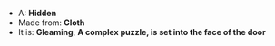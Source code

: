 * A: **Hidden**
* Made from: **Cloth**
* It is: **Gleaming**, **A complex puzzle, is set into the face of the door**